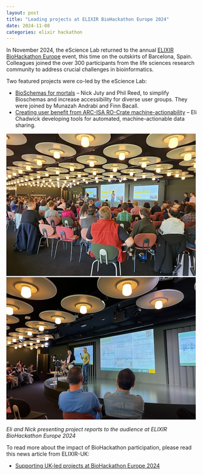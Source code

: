 ```yaml
---
layout: post
title: "Leading projects at ELIXIR BioHackathon Europe 2024"
date: 2024-11-08
categories: elixir hackathon
---
```


In November 2024, the eScience Lab returned to the annual [ELIXIR BioHackathon Europe](https://biohackathon-europe.org/) event, this time on the outskirts of Barcelona, Spain. Colleagues joined the over 300 participants from the life sciences research community to address crucial challenges in bioinformatics.

Two featured projects were co-led by the eScience Lab:

- [BioSchemas for mortals](https://github.com/elixir-europe/biohackathon-projects-2024/blob/main/10.md) – Nick Juty and Phil Reed, to simplify Bioschemas and increase accessibility for diverse user groups. They were joined by Munazah Andrabi and Finn Bacall.
- [Creating user benefit from ARC-ISA RO-Crate machine-actionability](https://github.com/elixir-europe/biohackathon-projects-2024/blob/main/19.md) – Eli Chadwick developing tools for automated, machine-actionable data sharing.

![Eli presenting at BioHackathon](/images/posts_images/BioHackEU24-Eli-smaller.jpg) ![Nick presenting at BioHackathon](/images/posts_images/BioHackEU24-Nick-smaller.jpg)

_Eli and Nick presenting project reports to the audience at ELIXIR BioHackathon Europe 2024_

To read more about the impact of BioHackathon participation, please read this news article from ELIXIR-UK:

- [Supporting UK-led projects at BioHackathon Europe 2024](https://elixiruknode.org/news/2024/supporting-uk-led-projects-at-biohackathon-europe-2024/)
